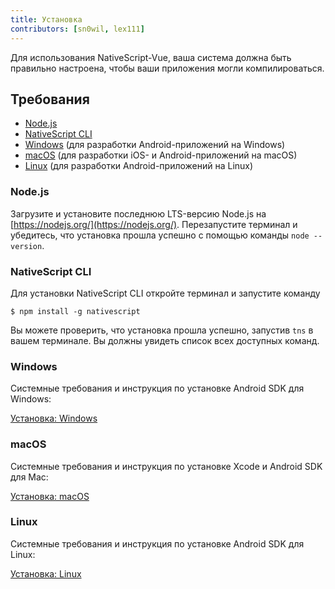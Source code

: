 ```yaml
---
title: Установка
contributors: [sn0wil, lex111]
---
```

Для использования NativeScript-Vue, ваша система должна быть правильно настроена, чтобы ваши приложения могли компилироваться.

## Требования

- [Node.js](#nodejs)
- [NativeScript CLI](#nativescript-cli)
- [Windows](#windows) (для разработки Android-приложений на Windows)
- [macOS](#macos) (для разработки iOS- и Android-приложений на macOS)
- [Linux](#linux) (для разработки Android-приложений на Linux)

### Node.js

Загрузите и установите последнюю LTS-версию Node.js на [https://nodejs.org/](https://nodejs.org/). Перезапустите терминал и убедитесь, что установка прошла успешно с помощью команды `node --version`.

### NativeScript CLI

Для установки NativeScript CLI откройте терминал и запустите команду

```shell
$ npm install -g nativescript
```

Вы можете проверить, что установка прошла успешно, запустив `tns` в вашем терминале. Вы должны увидеть список всех доступных команд.


### Windows

Системные требования и инструкция по установке Android SDK для Windows:

[Установка: Windows](https://docs.nativescript.org/start/ns-setup-win)

### macOS

Системные требования и инструкция по установке Xcode и Android SDK для Mac:

[Установка: macOS](https://docs.nativescript.org/start/ns-setup-os-x)

### Linux

Системные требования и инструкция по установке Android SDK для Linux:

[Установка: Linux](https://docs.nativescript.org/start/ns-setup-linux)
